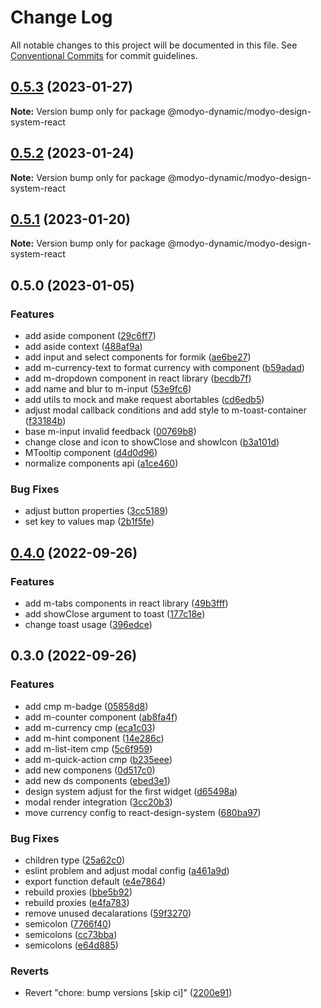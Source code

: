 # Change Log

All notable changes to this project will be documented in this file.
See [Conventional Commits](https://conventionalcommits.org) for commit guidelines.

## [0.5.3](https://github.com/modyo-dynamic/modyo-design-system/compare/@modyo-dynamic/modyo-design-system-react@0.5.2...@modyo-dynamic/modyo-design-system-react@0.5.3) (2023-01-27)

**Note:** Version bump only for package @modyo-dynamic/modyo-design-system-react

## [0.5.2](https://github.com/modyo-dynamic/modyo-design-system/compare/@modyo-dynamic/modyo-design-system-react@0.5.1...@modyo-dynamic/modyo-design-system-react@0.5.2) (2023-01-24)

**Note:** Version bump only for package @modyo-dynamic/modyo-design-system-react

## [0.5.1](https://github.com/modyo-dynamic/modyo-design-system/compare/@modyo-dynamic/modyo-design-system-react@0.5.0...@modyo-dynamic/modyo-design-system-react@0.5.1) (2023-01-20)

**Note:** Version bump only for package @modyo-dynamic/modyo-design-system-react

## 0.5.0 (2023-01-05)

### Features

- add aside component ([29c6ff7](https://github.com/modyo-dynamic/modyo-design-system/commit/29c6ff750c987b02cd2f20a1582a6618168751c0))
- add aside context ([488af9a](https://github.com/modyo-dynamic/modyo-design-system/commit/488af9ab107ea6ba53efc3c56b92e85b04f82bb4))
- add input and select components for formik ([ae6be27](https://github.com/modyo-dynamic/modyo-design-system/commit/ae6be27a450313a2fded7ce769840c9c212d439f))
- add m-currency-text to format currency with component ([b59adad](https://github.com/modyo-dynamic/modyo-design-system/commit/b59adad873fae5fa256eb803fda42678807e1fb7))
- add m-dropdown component in react library ([becdb7f](https://github.com/modyo-dynamic/modyo-design-system/commit/becdb7feb0bbeca524438da28366fe85e25a8918))
- add name and blur to m-input ([53e9fc6](https://github.com/modyo-dynamic/modyo-design-system/commit/53e9fc6450f8128e904a48479cf343fd810185ab))
- add utils to mock and make request abortables ([cd6edb5](https://github.com/modyo-dynamic/modyo-design-system/commit/cd6edb5b4fb1715dff1773c3cfa6efee90199136))
- adjust modal callback conditions and add style to m-toast-container ([f33184b](https://github.com/modyo-dynamic/modyo-design-system/commit/f33184b7faedb607571aafcdb5a241b48810f8db))
- base m-input invalid feedback ([00769b8](https://github.com/modyo-dynamic/modyo-design-system/commit/00769b83e680e87ea84563169ab8e3525255418a))
- change close and icon to showClose and showIcon ([b3a101d](https://github.com/modyo-dynamic/modyo-design-system/commit/b3a101ddc2e684c7fbb508bd5a83b30f7003eea8))
- MTooltip component ([d4d0d96](https://github.com/modyo-dynamic/modyo-design-system/commit/d4d0d96e3c2e08f336f1a39362824b979e3cd4aa))
- normalize components api ([a1ce460](https://github.com/modyo-dynamic/modyo-design-system/commit/a1ce4602d7fb6fbae6765cd1b9c925cbdaccc832))

### Bug Fixes

- adjust button properties ([3cc5189](https://github.com/modyo-dynamic/modyo-design-system/commit/3cc5189ed1a692429d71ae512d0a1521e0890850))
- set key to values map ([2b1f5fe](https://github.com/modyo-dynamic/modyo-design-system/commit/2b1f5fe3adad7327455e1b1b4774c2d023c4d661))

## [0.4.0](https://github.com/modyo-dynamic/modyo-design-system/compare/@modyo-dynamic/react-design-system@0.3.0...@modyo-dynamic/react-design-system@0.4.0) (2022-09-26)

### Features

- add m-tabs components in react library ([49b3fff](https://github.com/modyo-dynamic/modyo-design-system/commit/49b3fffc0dc6a26ba357ef7e00a2071dd75ca759))
- add showClose argument to toast ([177c18e](https://github.com/modyo-dynamic/modyo-design-system/commit/177c18ee2bbeae1057e196416c26fb3cbad93e36))
- change toast usage ([396edce](https://github.com/modyo-dynamic/modyo-design-system/commit/396edceb38680c2b0cddf1de017a4bfd3233a685))

## 0.3.0 (2022-09-26)

### Features

- add cmp m-badge ([05858d8](https://github.com/modyo-dynamic/modyo-design-system/commit/05858d869115eb4ca6214f8348da1e1970f091ce))
- add m-counter component ([ab8fa4f](https://github.com/modyo-dynamic/modyo-design-system/commit/ab8fa4f66949f8febdad4cb51e143f5f16ad84dd))
- add m-currency cmp ([eca1c03](https://github.com/modyo-dynamic/modyo-design-system/commit/eca1c0377c5f42a9925bdce87b12844aa175675c))
- add m-hint component ([14e286c](https://github.com/modyo-dynamic/modyo-design-system/commit/14e286caad9d2fe0675072c0409468c07defd7de))
- add m-list-item cmp ([5c6f959](https://github.com/modyo-dynamic/modyo-design-system/commit/5c6f959acde0ed7fef0b94b190df25b185a3800b))
- add m-quick-action cmp ([b235eee](https://github.com/modyo-dynamic/modyo-design-system/commit/b235eeee70a5c238d95d22defb6a6bb60e811853))
- add new componens ([0d517c0](https://github.com/modyo-dynamic/modyo-design-system/commit/0d517c06b895580c5a61300d217f007840d18419))
- add new ds components ([ebed3e1](https://github.com/modyo-dynamic/modyo-design-system/commit/ebed3e1a62cab89ac7cb30340444183115cdfe39))
- design system adjust for the first widget ([d65498a](https://github.com/modyo-dynamic/modyo-design-system/commit/d65498a7328ba4a10d41b95b7a1074f84a6d3223))
- modal render integration ([3cc20b3](https://github.com/modyo-dynamic/modyo-design-system/commit/3cc20b3afa7227d72e3a2cc41b31115b8bbf850d))
- move currency config to react-design-system ([680ba97](https://github.com/modyo-dynamic/modyo-design-system/commit/680ba978c4ec46f135d623ec2d95ec725451b7bb))

### Bug Fixes

- children type ([25a62c0](https://github.com/modyo-dynamic/modyo-design-system/commit/25a62c047ec0229987776133ae04171239f0709b))
- eslint problem and adjust modal config ([a461a9d](https://github.com/modyo-dynamic/modyo-design-system/commit/a461a9dfd06f8cc86eb2d66ad763948493b68763))
- export function default ([e4e7864](https://github.com/modyo-dynamic/modyo-design-system/commit/e4e78643c146aa17769681e871e10bfc5d24f43a))
- rebuild proxies ([bbe5b92](https://github.com/modyo-dynamic/modyo-design-system/commit/bbe5b92f60fd6a8be6cf04e95c81b18f3de7e2a9))
- rebuild proxies ([e4fa783](https://github.com/modyo-dynamic/modyo-design-system/commit/e4fa7836e8aa2d491151753e3ec55b8ef163131b))
- remove unused decalarations ([59f3270](https://github.com/modyo-dynamic/modyo-design-system/commit/59f327096d56c648d376be39329d9d15cc152922))
- semicolon ([7766f40](https://github.com/modyo-dynamic/modyo-design-system/commit/7766f40e18330db7f936f1ab6eb6c982dfdc0f97))
- semicolons ([cc73bba](https://github.com/modyo-dynamic/modyo-design-system/commit/cc73bbaba4b7491be688602fb318f5ade8e3098c))
- semicolons ([e64d885](https://github.com/modyo-dynamic/modyo-design-system/commit/e64d8855765590ee26513c81bacf9ee0eab7c84f))

### Reverts

- Revert "chore: bump versions [skip ci]" ([2200e91](https://github.com/modyo-dynamic/modyo-design-system/commit/2200e915f10d9ce8dc36df66da0c2c6afa0945d2))
